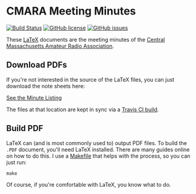 # CMARA Meeting Minutes

[![Build Status](https://travis-ci.org/cmara/meeting-minutes.svg?branch=master)](https://travis-ci.org/cmara/meeting-minutes) [![GitHub license](https://img.shields.io/badge/license-MIT-blue.svg)](https://raw.githubusercontent.com/cmara/meeting-minutes/master/LICENSE) [![GitHub issues](https://img.shields.io/github/issues/cmara/meeting-minutes.svg)](https://github.com/cmara/meeting-minutes/issues)

These [LaTeX](https://en.wikipedia.org/wiki/LaTeX) documents are the meeting minutes of the [Central Massachusetts Amateur Radio Association](http://cmara.org/).

## Download PDFs

If you're not interested in the source of the LaTeX files, you can just download the note sheets here:

[See the Minute Listing](listing.md)

The files at that location are kept in sync via a [Travis CI build](https://travis-ci.org/cmara/meeting-minutes).

## Build PDF

LaTeX can (and is most commonly used to) output PDF files. To build the `.PDF` document, you'll need LaTeX installed. There are many guides online on how to do this. I use a [Makefile](https://en.wikipedia.org/wiki/Make_(software)) that helps with the process, so you can just run:

```
make
```

Of course, if you're comfortable with LaTeX, you know what to do.

